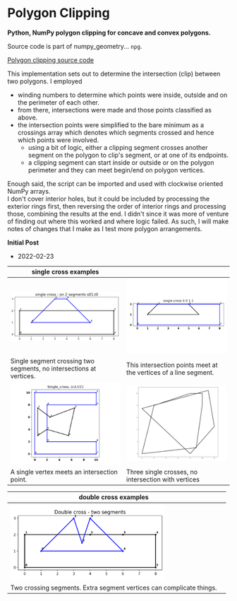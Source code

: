 # Polygon Clipping

**Python, NumPy polygon clipping for concave and convex polygons.**

Source code is part of numpy_geometry... `npg`.

[Polygon clipping source code](https://github.com/Dan-Patterson/numpy_geometry/blob/master/arcpro_npg/npg/npg/npg_clip.py)

This implementation sets out to determine the intersection (clip) between two polygons.
I employed
- winding numbers to determine which points were inside, outside and on the perimeter of each other.
- from there, intersections were made and those points classified as above.
- the intersection points were simplified to the bare minimum as a crossings array which denotes which segments crossed and hence which points were involved.
  - using a bit of logic, either a clipping segment crosses another segment on the polygon to clip's segment, or at one of its endpoints.
  - a clipping segment can start inside or outside or on the polygon perimeter and they can meet begin/end on polygon vertices.

Enough said, the script can be imported and used with clockwise oriented NumPy arrays.  
I don't cover interior holes, but it could be included by processing the exterior rings first, then reversing the order of interior rings and processing those, combining the results at the end.  I didn't since it was more of venture of finding out where this worked and where logic failed.  As such, I will make notes of changes that I make as I test more polygon arrangements.


**Initial Post**
- 2022-02-23

<!--The image ... <a href="url"><img src="code_format_options.png" align="left" height="auto" width="400"></a> <br clear="all"> -->
<p>

|      single cross examples|  |
| ------------ | -------- |
| <img src="images/single_cross_s01_t0.png" width="350"/> | <img src="images/single_cross_s00_t0.png" width="350"/> |
| Single segment crossing two segments, no intersections at vertices.| This intersection points meet at the vertices of a line segment. |
| <img src="images/single_cross_c2CC.png" width="350"/> | <img src="images/b0c0_intersect_0.png" width="350"/> |
|  A single vertex meets an intersection point.  | Three single crosses, no intersection with vertices |

</p>

<p>

|   double cross examples|   |
| ------------ | -------- |
| <img src="images/double_cross_t4s02.png"  width="350"/>     |            |
| Two crossing segments. Extra segment vertices can complicate things.  |  |


</p>
<br clear="right">



<!-- <a href="url"><img src="../images/npGeo_conversion_tools.png" align="center" height="auto" width="200" ></a> -->

